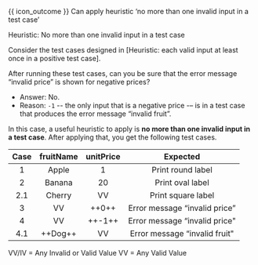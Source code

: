 <span id="prereqs"><panel src="../heuristicValid/unit-inElsewhere-asFlat.md" boilerplate header="%%{{ icon_prereq }} Quality Assurance → Test Case Design → Combining Test Inputs → Heuristic: Each Valid Input at Least Once in a Positive Test Case%%" popup-url="{{ baseUrl }}/testCaseDesign/combiningTestInputs/heuristicValid" /></span>

<span id="outcomes">{{ icon_outcome }} Can apply heuristic ‘no more than one invalid input in a test case’</span>

<span id="title">Heuristic: No more than one invalid input in a test case</span>

<div id="body">

Consider the <trigger for="modal:heuristic-valid-test-case" trigger="click">test cases designed in [Heuristic: each valid input at least once in a positive test case]</trigger>.

<modal large header="**Extract from Quality Assurance → Test Case Design → Combining Test Inputs → Heuristic: each valid input at least once in a positive test case**" id="modal:heuristic-valid-test-case">
  <include src="../heuristicValid/text.md#heuristic-valid-test-case" />
</modal>

After running these test cases, can you be sure that the error message “invalid price” is shown for negative prices?
* Answer: No.
* Reason: `-1` -- the only input that is a negative price -– is in a test case that produces the error message “invalid fruit”.

In this case, a useful heuristic to apply is **no more than one invalid input in a test case**. After applying that, you get the following test cases.

<box>

| Case   | fruitName  | unitPrice  | Expected                       |
| :----: | :--------: | :--------: | :----------------------------: |
| 1      | Apple      | 1          | Print round label              |
| 2      | Banana     | 20         | Print oval label               |
| 2.1    | Cherry     | VV         | Print square label             |
| 3      | VV         | ++0++      | Error message “invalid price”  |
| 4      | VV         | ++-1++     | Error message “invalid price"  |
| 4.1    | ++Dog++    | VV         | Error message “invalid fruit"  |

VV/IV = Any Invalid or Valid Value VV = Any Valid Value

</box>

</div>

<div id="extras">
  <include src="exercises.md" />
</div>
